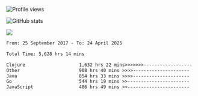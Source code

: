 ![Profile views](https://komarev.com/ghpvc/?username=liuchong)

![GitHub stats](https://github-readme-stats.vercel.app/api?username=liuchong&show_icons=true)

<img src="https://cr-skills-chart-widget.azurewebsites.net/api/api?username=liuchong&skills=Java,JavaScript,Python,Go,Rust,Zig&show-other-skills=true"/>

<!--START_SECTION:waka-->

```txt
From: 25 September 2017 - To: 24 April 2025

Total Time: 5,628 hrs 14 mins

Clojure                    1,632 hrs 22 mins>>>>>>>------------------   29.00 %
Other                      908 hrs 40 mins >>>>---------------------   16.14 %
Java                       854 hrs 33 mins >>>>---------------------   15.18 %
Go                         544 hrs 19 mins >>-----------------------   09.67 %
JavaScript                 486 hrs 49 mins >>-----------------------   08.65 %
```

<!--END_SECTION:waka-->
